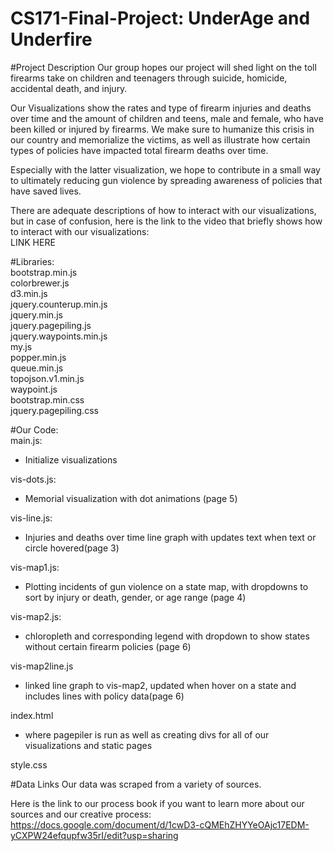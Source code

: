 # CS171-Final-Project: UnderAge and Underfire

#Project Description
 Our group hopes our project will shed light on the toll firearms take on 
 children and teenagers through suicide, homicide, accidental 
 death, and injury.
 
 Our Visualizations show the rates and type of 
 firearm injuries and deaths over time and the amount of children and teens, male and female, 
 who have been killed or injured by firearms. We make sure to humanize this crisis in our country 
 and memorialize the victims, as well as illustrate how certain types of policies have
 impacted total firearm deaths over time.
 
 Especially with the latter visualization, we hope to contribute in a small way to ultimately 
 reducing gun violence by spreading awareness of policies that have saved lives. 


There are adequate descriptions of how to interact with our visualizations, but in case of confusion,
here is the link to the video that briefly shows how
to interact with our visualizations:  
LINK HERE

#Libraries:  
bootstrap.min.js  
colorbrewer.js  
d3.min.js  
jquery.counterup.min.js  
jquery.min.js  
jquery.pagepiling.js  
jquery.waypoints.min.js  
my.js   
popper.min.js  
queue.min.js  
topojson.v1.min.js  
waypoint.js  
bootstrap.min.css  
jquery.pagepiling.css

#Our Code:  
main.js: 
- Initialize visualizations  
 
vis-dots.js: 
- Memorial visualization with dot animations (page 5)  

vis-line.js: 
- Injuries and deaths over time line graph with updates text
when text or circle hovered(page 3)  

vis-map1.js: 
- Plotting incidents of gun violence on a state map, 
with dropdowns to sort by injury or death, gender, or 
age range (page 4)

vis-map2.js: 
- chloropleth and corresponding legend with dropdown to show 
states without certain firearm policies (page 6)
   
vis-map2line.js  
- linked line graph to vis-map2, updated when hover on a state
 and includes lines with policy data(page 6)

index.html  
- where pagepiler is run as well as creating divs for all of our
visualizations and static pages

style.css 

#Data Links
Our data was scraped from a variety of sources.   

Here is the link to our process book if you want
to learn more about our sources and our creative process:  https://docs.google.com/document/d/1cwD3-cQMEhZHYYeOAjc17EDM-yCXPW24efqupfw35rI/edit?usp=sharing